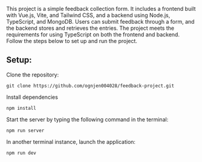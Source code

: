 <p>
  This project is a simple feedback collection form. It includes a frontend built with Vue.js, Vite, and Tailwind CSS, and a backend using Node.js, TypeScript, and MongoDB. Users can submit feedback through a form, and the backend stores and retrieves the entries. The project meets the requirements for using TypeScript on both the frontend and backend. Follow the steps below to set up and run the project.
</p>

<h2>Setup:</h2>
<p>Clone the repository:</p>
<pre><code>git clone https://github.com/ognjen004028/feedback-project.git</code></pre>

<p>Install dependencies</p>
<pre><code>npm install</code></pre>

<p>Start the server by typing the following command in the terminal:</p>
<pre><code>npm run server</code></pre>

<p>In another terminal instance, launch the application:</p>
<pre><code>npm run dev</code></pre>
